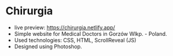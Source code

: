 # Chirurgia
- live preview: https://chirurgia.netlify.app/
- Simple website for Medical Doctors in Gorzów Wlkp. - Poland. 
- Used technologies: CSS, HTML, ScrollReveal (JS)
- Designed using Photoshop.
